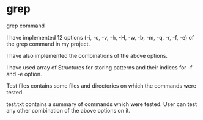 # grep
grep command

I have implemented 12 options (-i, -c, -v, -h, -H, -w, -b, -m, -q, -r, -f, -e) of the grep command in my project.

I have also implemented the combinations of the above options.

I have used array of Structures for storing patterns and their indices for -f and -e option.

Test files contains some files and directories on which the commands were tested.

test.txt contains a summary of commands which were tested. User can test any other combination of the above options on it.
